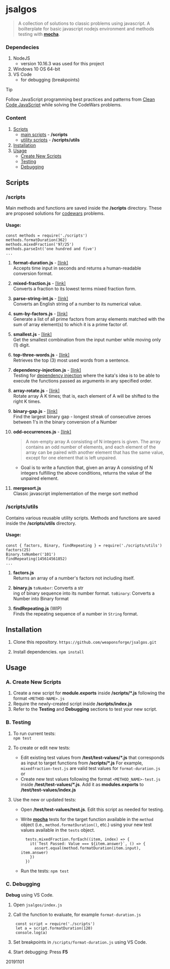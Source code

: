 # jsalgos

> A collection of solutions to classic problems using javascript.
> A boilterplate for basic javascript nodejs environment and methods testing with [**mocha**](https://mochajs.org/).


### Dependecies

1. NodeJS
	- version 10.16.3 was used for this project
2. Windows 10 OS 64-bit
3. VS Code
	- for debugging (breakpoints)
> [!TIP]
> Follow JavaScript programming best practices and patterns from [Clean Code JavaScript](https://github.com/ryanmcdermott/clean-code-javascript) while solving the CodeWars problems.

### Content

1. [Scripts](https://github.com/weaponsforge/jsalgos#scripts)
	- [main scripts](https://github.com/weaponsforge/jsalgos#scripts-1) - **/scripts**
	- [utility scripts](https://github.com/weaponsforge/jsalgos#scriptsutils) - **/scripts/utils**
2. [Installation](https://github.com/weaponsforge/jsalgos#installation)
3. [Usage](https://github.com/weaponsforge/jsalgos#usage)
	- [Create New Scripts](https://github.com/weaponsforge/jsalgos#a-create-new-scripts)
	- [Testing](https://github.com/weaponsforge/jsalgos#b-testing)
	- [Debugging](https://github.com/weaponsforge/jsalgos#c-debugging)



## Scripts

### /scripts

Main methods and functions are saved inside the **/scripts** directory. These are proposed solutions for [codewars](https://www.codewars.com/) problems.

#### Usage:

	const methods = require('./scripts')
	methods.formatDuration(362)
	methods.mixedFraction('97/25')
	methods.parseInt('one hundred and five')
	...

1. **format-duration.js** - [[link]](https://www.codewars.com/kata/52742f58faf5485cae000b9a)<br>
Accepts time input in seconds and returns a human-readable conversion format.

2. **mixed-fraction.js** - [[link]](https://www.codewars.com/kata/556b85b433fb5e899200003f)<br>
Converts a fraction to its lowest terms mixed fraction form.

3. **parse-string-int.js** - [[link]](https://www.codewars.com/kata/525c7c5ab6aecef16e0001a5)<br>
Converts an English string of a number to its numerical value.

4. **sum-by-factors.js** - [[link]](https://www.codewars.com/kata/54d496788776e49e6b00052f)<br>
Generate a list of all prime factors from array elements matched with the sum of array element(s) to which it is a prime factor of.

5. **smallest.js** - [[link]](https://www.codewars.com/kata/find-the-smallest/javascript)<br>
Get the smallest combination from the input number while moving only (1) digit.

6. **top-three-words.js** - [[link]](https://www.codewars.com/kata/51e056fe544cf36c410000fb)<br>
Retrieves the top (3) most used words from a sentence.

7. **dependency-injection.js** - [[link]](https://www.codewars.com/kata/dependency-injection/train/javascript)<br>
Testing for [dependency injection](https://medium.com/@maciekprzybylski/dependency-injection-in-javascript-74f8791ba7c8) where the kata's idea is to be able to execute the functions passed as arguments in any specified order.

6. **array-rotate.js** - [[link]](https://app.codility.com/programmers/lessons/2-arrays/cyclic_rotation/)<br>
Rotate array A K times; that is, each element of A will be shifted to the right K times.

7. **binary-gap.js** - [[link]](https://app.codility.com/programmers/lessons/1-iterations/binary_gap/)<br>
Find the largest binary gap - longest streak of consecutive zeroes between 1's in the binary conversion of a Number

8. **odd-occurrences.js** - [[link]](https://app.codility.com/programmers/lessons/2-arrays/odd_occurrences_in_array/)
   > A non-empty array A consisting of N integers is given. The array contains an odd number of elements, and each element of the array can be paired with another element that has the same value, except for one element that is left unpaired.
   - Goal is to write a function that, given an array A consisting of N integers fulfilling the above conditions, returns the value of the unpaired element.

9. **mergesort.js**<br>
Classic javascript implementation of the merge sort method

### /scripts/utils

Contains various reusable utility scripts. Methods and functions are saved inside the **/scripts/utils** directory.

#### Usage:


	const { factors, Binary, findRepeating } = require('./scripts/utils')
	factors(25)
	Binary.toNumber('101')
	findRepeating(145614561852)
	...


1. **factors.js**<br>
Returns an array of a number's factors not including itself.

2. **binary.js**
`toNumber`: Converts a str<br>ing of binary sequence into its number format.
`toBinary`: Converts a Number into Binary format

3. **findRepeating.js** (WIP)<br>
Finds the repeating sequence of a number in `String` format.


## Installation

1. Clone this repository.
`https://github.com/weaponsforge/jsalgos.git`

2. Install dependencies.
`npm install`



## Usage


### A. Create New Scripts

1. Create a new script for **module.exports** inside **/scripts/\*.js** following the format `<METHOD-NAME>.js`
2. Require the newly-created script inside **/scripts/index.js**
3. Refer to the **Testing** and **Debugging** sections to test your new script.



### B. Testing

1. To run current tests:<br>
`npm test`

2. To create or edit new tests:
	- Edit existing test values from **/test/test-values/\*.js** that corresponds as input to target functions from **/scripts/\*.js** For example, `mixedfraction-test.js` are valid test values for `format-duration.js` or
	- Create new test values following the format `<METHOD_NAME>-test.js` inside **/test/test-values/\*.js**. Add it as **modules.exports** to **/test/test-values/index.js**

3. Use the new or updated tests:
	- Open **/test/test-values/test.js**. Edit this script as needed for testing.
	- Write [**mocha**](https://mochajs.org/) tests for the target function available in the `method` object (i.e., `method.formatDuration()`, etc.) using your new test values available in the `tests` object.

			tests.mixedFraction.forEach((item, index) => {
			  it(`Test Passed: Value === ${item.answer}`, () => {
			    assert.equal(method.formatDuration(item.input), item.answer)
			  })
			})

	- Run the tests: `npm test`



### C. Debugging

**Debug** using VS Code.

1. Open `jsalgos/index.js`
2. Call the function to evaluate, for example `format-duration.js`

		const script = require('./scripts')
		let a = script.formatDuration(120)
		console.log(a)

3. Set breakpoints in `/scripts/format-duration.js` using VS Code.
4. Start debugging: Press **F5**

20191101

